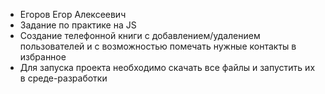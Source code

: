   * Егоров Егор Алексеевич
  * Задание по практике на JS
  * Создание телефонной книги с добавлением/удалением пользователей и с возможностью помечать нужные контакты в избранное 
  * Для запуска проекта необходимо скачать все файлы и запустить их в среде-разработки
